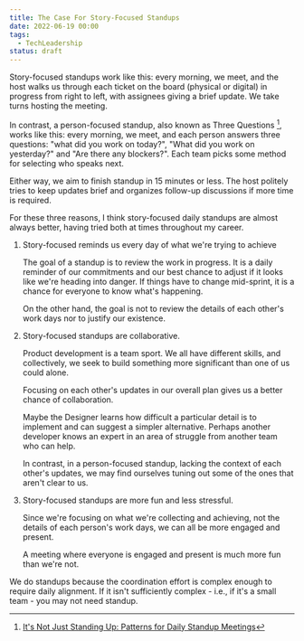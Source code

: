 ```yaml
---
title: The Case For Story-Focused Standups
date: 2022-06-19 00:00
tags:
  - TechLeadership
status: draft
---
```


Story-focused standups work like this: every morning, we meet, and the host walks us through each ticket on the board (physical or digital) in progress from right to left, with assignees giving a brief update. We take turns hosting the meeting.

In contrast, a person-focused standup, also known as Three Questions  [^1], works like this: every morning, we meet, and each person answers three questions: "what did you work on today?", "What did you work on yesterday?" and "Are there any blockers?". Each team picks some method for selecting who speaks next.

Either way, we aim to finish standup in 15 minutes or less. The host politely tries to keep updates brief and organizes follow-up discussions if more time is required.

For these three reasons, I think story-focused daily standups are almost always better, having tried both at times throughout my career.

1. Story-focused reminds us every day of what we're trying to achieve

    The goal of a standup is to review the work in progress. It is a daily reminder of our commitments and our best chance to adjust if it looks like we're heading into danger. If things have to change mid-sprint, it is a chance for everyone to know what's happening.
    
    On the other hand, the goal is not to review the details of each other's work days nor to justify our existence.
    
2. Story-focused standups are collaborative.

    Product development is a team sport. We all have different skills, and collectively, we seek to build something more significant than one of us could alone.
    
    Focusing on each other's updates in our overall plan gives us a better chance of collaboration.
    
    Maybe the Designer learns how difficult a particular detail is to implement and can suggest a simpler alternative. Perhaps another developer knows an expert in an area of struggle from another team who can help. 
    
    In contrast, in a person-focused standup, lacking the context of each other's updates, we may find ourselves tuning out some of the ones that aren't clear to us.

3. Story-focused standups are more fun and less stressful.

    Since we're focusing on what we're collecting and achieving, not the details of each person's work days, we can all be more engaged and present. 
    
    A meeting where everyone is engaged and present is much more fun than we're not.
    
We do standups because the coordination effort is complex enough to require daily alignment. If it isn't sufficiently complex - i.e., if it's a small team - you may not need standup.

[^1]: [It's Not Just Standing Up: Patterns for Daily Standup Meetings](https://martinfowler.com/articles/itsNotJustStandingUp.html)